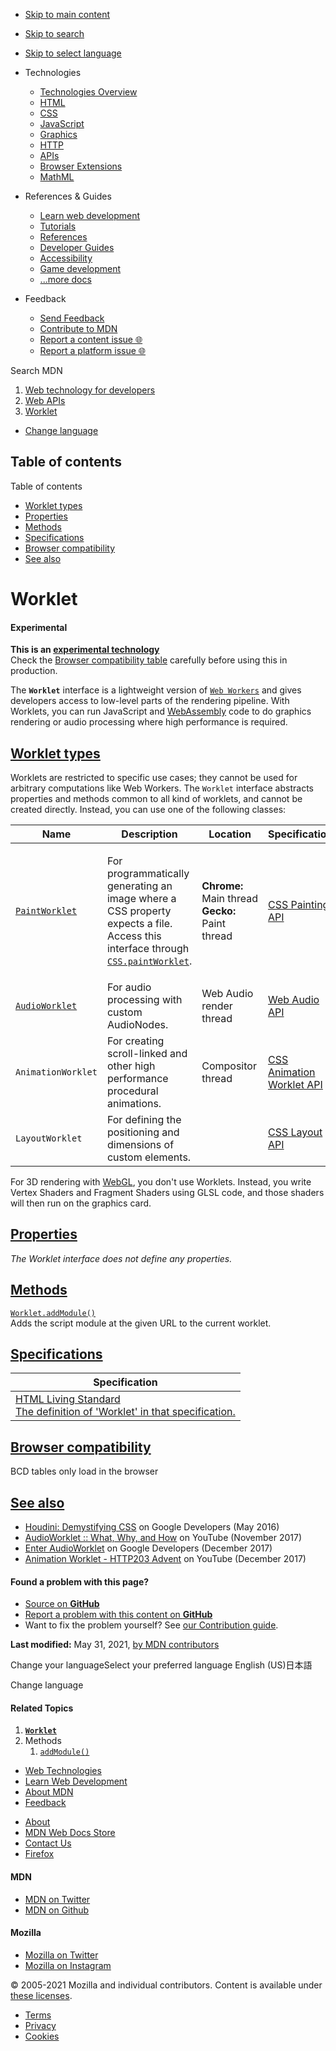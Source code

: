 -   <a href="#content" id="skip-main">Skip to main content</a>
-   <a href="#main-q" id="skip-search">Skip to search</a>
-   <a href="#select-language" id="skip-select-language">Skip to select language</a>

-   Technologies
    -   [Technologies Overview](https://developer.mozilla.org/en-US/docs/Web)
    -   [HTML](https://developer.mozilla.org/en-US/docs/Web/HTML)
    -   [CSS](https://developer.mozilla.org/en-US/docs/Web/CSS)
    -   [JavaScript](https://developer.mozilla.org/en-US/docs/Web/JavaScript)
    -   [Graphics](https://developer.mozilla.org/en-US/docs/Web/Guide/Graphics)
    -   [HTTP](https://developer.mozilla.org/en-US/docs/Web/HTTP)
    -   [APIs](https://developer.mozilla.org/en-US/docs/Web/API)
    -   [Browser Extensions](https://developer.mozilla.org/en-US/docs/Mozilla/Add-ons/WebExtensions)
    -   [MathML](https://developer.mozilla.org/en-US/docs/Web/MathML)
-   References & Guides
    -   [Learn web development](https://developer.mozilla.org/en-US/docs/Learn)
    -   [Tutorials](https://developer.mozilla.org/en-US/docs/Web/Tutorials)
    -   [References](https://developer.mozilla.org/en-US/docs/Web/Reference)
    -   [Developer Guides](https://developer.mozilla.org/en-US/docs/Web/Guide)
    -   [Accessibility](https://developer.mozilla.org/en-US/docs/Web/Accessibility)
    -   [Game development](https://developer.mozilla.org/en-US/docs/Games)
    -   [...more docs](https://developer.mozilla.org/en-US/docs/Web)
-   Feedback
    -   [Send Feedback](https://developer.mozilla.org/en-US/docs/MDN/Contribute/Feedback)
    -   [Contribute to MDN](https://developer.mozilla.org/en-US/docs/MDN/Contribute)
    -   [Report a content issue 🌐](https://github.com/mdn/content/issues/new)
    -   [Report a platform issue 🌐](https://github.com/mdn/yari/issues/new)

Search MDN

1.  <a href="https://developer.mozilla.org/en-US/docs/Web" class="breadcrumb"><span data-property="name">Web technology for developers</span></a>
2.  <a href="https://developer.mozilla.org/en-US/docs/Web/API" class="breadcrumb-penultimate"><span data-property="name">Web APIs</span></a>
3.  <a href="Worklet.html" class="breadcrumb-current-page"><span data-property="name">Worklet</span></a>

-   <a href="#select-language" class="language-icon"><span class="show-desktop">Change language</span></a>

Table of contents
-----------------

Table of contents

-   [Worklet types](#worklet_types)
-   [Properties](#properties)
-   [Methods](#methods)
-   [Specifications](#specifications)
-   [Browser compatibility](#browser_compatibility)
-   [See also](#see_also)

Worklet
=======

#### Experimental

**This is an [experimental technology](https://developer.mozilla.org/en-US/docs/MDN/Guidelines/Conventions_definitions#experimental)**  
Check the [Browser compatibility table](#browser_compatibility) carefully before using this in production.

<span class="seoSummary">The **`Worklet`** interface is a lightweight version of [`Web Workers`](Worker.html "Web Workers") and gives developers access to low-level parts of the rendering pipeline.</span> With Worklets, you can run JavaScript and [WebAssembly](https://developer.mozilla.org/en-US/docs/WebAssembly) code to do graphics rendering or audio processing where high performance is required.

[Worklet types](#worklet_types "Permalink to Worklet types")
------------------------------------------------------------

Worklets are restricted to specific use cases; they cannot be used for arbitrary computations like Web Workers. The `Worklet` interface abstracts properties and methods common to all kind of worklets, and cannot be created directly. Instead, you can use one of the following classes:

<table><colgroup><col style="width: 25%" /><col style="width: 25%" /><col style="width: 25%" /><col style="width: 25%" /></colgroup><thead><tr class="header"><th>Name</th><th>Description</th><th>Location</th><th>Specification</th></tr></thead><tbody><tr class="odd"><td><a href="PaintWorklet.html"><code>PaintWorklet</code></a></td><td><p>For programmatically generating an image where a CSS property expects a file. Access this interface through <a href="CSS/paintWorklet.html"><code>CSS.paintWorklet</code></a>.</p></td><td><strong>Chrome:</strong> Main thread<br />
<strong>Gecko:</strong> Paint thread</td><td><a href="https://drafts.css-houdini.org/css-paint-api-1/#paint-worklet" class="external">CSS Painting API</a></td></tr><tr class="even"><td><a href="AudioWorklet.html"><code>AudioWorklet</code></a></td><td>For audio processing with custom AudioNodes.</td><td>Web Audio render thread</td><td><a href="https://webaudio.github.io/web-audio-api/#AudioWorklet" class="external">Web Audio API</a></td></tr><tr class="odd"><td><span class="page-not-created"><code>AnimationWorklet</code></span></td><td>For creating scroll-linked and other high performance procedural animations.</td><td>Compositor thread</td><td><a href="https://wicg.github.io/animation-worklet/" class="external">CSS Animation Worklet API</a></td></tr><tr class="even"><td><span class="page-not-created"><code>LayoutWorklet</code></span></td><td>For defining the positioning and dimensions of custom elements.</td><td></td><td><a href="https://drafts.css-houdini.org/css-layout-api-1/#layout-worklet" class="external">CSS Layout API</a></td></tr></tbody></table>

For 3D rendering with [WebGL](WebGL_API.html), you don't use Worklets. Instead, you write Vertex Shaders and Fragment Shaders using GLSL code, and those shaders will then run on the graphics card.

[Properties](#properties "Permalink to Properties")
---------------------------------------------------

*The Worklet interface does not define any properties.*

[Methods](#methods "Permalink to Methods")
------------------------------------------

[`Worklet.addModule()`](Worklet/addModule.html)   
Adds the script module at the given URL to the current worklet.

[Specifications](#specifications "Permalink to Specifications")
---------------------------------------------------------------

<table><thead><tr class="header"><th>Specification</th></tr></thead><tbody><tr class="odd"><td><a href="https://html.spec.whatwg.org/multipage/#worklets-worklet" class="external">HTML Living Standard<br />
<span class="small">The definition of 'Worklet' in that specification.</span></a></td></tr></tbody></table>

[Browser compatibility](#browser_compatibility "Permalink to Browser compatibility")
------------------------------------------------------------------------------------

BCD tables only load in the browser

[See also](#see_also "Permalink to See also")
---------------------------------------------

-   <a href="https://developers.google.com/web/updates/2016/05/houdini" class="external">Houdini: Demystifying CSS</a> on Google Developers (May 2016)
-   <a href="https://www.youtube.com/watch?v=g1L4O1smMC0&amp;t=1m33s" class="external">AudioWorklet :: What, Why, and How</a> on YouTube (November 2017)
-   <a href="https://developers.google.com/web/updates/2017/12/audio-worklet" class="external">Enter AudioWorklet</a> on Google Developers (December 2017)
-   <a href="https://www.youtube.com/watch?v=ZPkMMShYxKU&amp;t=0m19s" class="external">Animation Worklet - HTTP203 Advent</a> on YouTube (December 2017)

#### Found a problem with this page?

-   [Source on **GitHub**](https://github.com/mdn/content/blob/main/files/en-us/web/api/worklet/index.html "Folder: en-us/web/api/worklet (Opens in a new tab)")
-   [Report a problem with this content on **GitHub**](https://github.com/mdn/content/issues/new?body=MDN+URL%3A+https%3A%2F%2Fdeveloper.mozilla.org%2Fen-US%2Fdocs%2FWeb%2FAPI%2FWorklet%0A%0A%23%23%23%23+What+information+was+incorrect%2C+unhelpful%2C+or+incomplete%3F%0A%0A%0A%23%23%23%23+Specific+section+or+headline%3F%0A%0A%0A%23%23%23%23+What+did+you+expect+to+see%3F%0A%0A%0A%23%23%23%23+Did+you+test+this%3F+If+so%2C+how%3F%0A%0A%0A%3C%21--+Do+not+make+changes+below+this+line+--%3E%0A%3Cdetails%3E%0A%3Csummary%3EMDN+Content+page+report+details%3C%2Fsummary%3E%0A%0A*+Folder%3A+%60en-us%2Fweb%2Fapi%2Fworklet%60%0A*+MDN+URL%3A+https%3A%2F%2Fdeveloper.mozilla.org%2Fen-US%2Fdocs%2FWeb%2FAPI%2FWorklet%0A*+GitHub+URL%3A+https%3A%2F%2Fgithub.com%2Fmdn%2Fcontent%2Fblob%2Fmain%2Ffiles%2Fen-us%2Fweb%2Fapi%2Fworklet%2Findex.html%0A*+Last+commit%3A+https%3A%2F%2Fgithub.com%2Fmdn%2Fcontent%2Fcommit%2F94c536f9b3a50303a85e7963a4ff4958d1aec382%0A*+Document+last+modified%3A+2021-05-31T17%3A13%3A02.000Z%0A%0A%3C%2Fdetails%3E&title=Issue+with+%22Worklet%22%3A+%28short+summary+here+please%29&labels=Content%3AWebAPI%2Cneeds-triage "This will take you to https://github.com/mdn/content to file a new issue")
-   Want to fix the problem yourself? See [our Contribution guide](https://github.com/mdn/content/blob/main/README.md).

**Last modified:** May 31, 2021, [by MDN contributors](Worklet/contributors.txt)

Change your languageSelect your preferred language English (US)日本語

Change language

#### Related Topics

1.  **[`Worklet`](Worklet.html)**
2.  Methods
    1.  [`addModule()`](Worklet/addModule.html)

-   [Web Technologies](https://developer.mozilla.org/en-US/docs/Web)
-   [Learn Web Development](https://developer.mozilla.org/en-US/docs/Learn)
-   [About MDN](https://developer.mozilla.org/en-US/docs/MDN/About)
-   [Feedback](https://developer.mozilla.org/en-US/docs/MDN/Feedback)

<!-- -->

-   [About](https://www.mozilla.org/about/)
-   [MDN Web Docs Store](https://shop.spreadshirt.com/mdn-store/)
-   [Contact Us](https://www.mozilla.org/contact/)
-   [Firefox](https://www.mozilla.org/firefox/?utm_source=developer.mozilla.org&utm_campaign=footer&utm_medium=referral)

#### MDN

-   <a href="https://twitter.com/mozdevnet" class="social-icon twitter"><span class="visually-hidden">MDN on Twitter</span></a>
-   <a href="https://github.com/mdn/" class="social-icon github"><span class="visually-hidden">MDN on Github</span></a>

#### Mozilla

-   <a href="https://twitter.com/mozilla" class="social-icon twitter"><span class="visually-hidden">Mozilla on Twitter</span></a>
-   <a href="https://www.instagram.com/mozillagram/" class="social-icon instagram"><span class="visually-hidden">Mozilla on Instagram</span></a>

© 2005-2021 Mozilla and individual contributors. Content is available under [these licenses](https://developer.mozilla.org/docs/MDN/About#Copyrights_and_licenses).

-   [Terms](https://www.mozilla.org/about/legal/terms/mozilla)
-   [Privacy](https://www.mozilla.org/privacy/websites/)
-   [Cookies](https://www.mozilla.org/privacy/websites/#cookies)
